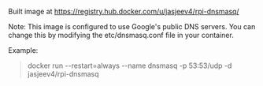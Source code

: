 Built image at https://registry.hub.docker.com/u/jasjeev4/rpi-dnsmasq/

Note: This image is configured to use Google's public DNS servers. You can change this by modifying the etc/dnsmasq.conf file in your container.

Example:

>docker run --restart=always --name dnsmasq -p 53:53/udp -d jasjeev4/rpi-dnsmasq
